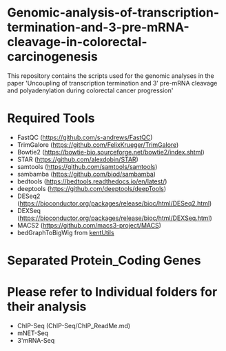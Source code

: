 # Genomic-analysis-of-transcription-termination-and-3-pre-mRNA-cleavage-in-colorectal-carcinogenesis
This repository contains the scripts used for the genomic analyses in the paper 'Uncoupling of transcription termination and 3’ pre-mRNA cleavage and polyadenylation during colorectal cancer progression'

# Required Tools
  - FastQC (https://github.com/s-andrews/FastQC)
  - TrimGalore (https://github.com/FelixKrueger/TrimGalore)
  - Bowtie2 (https://bowtie-bio.sourceforge.net/bowtie2/index.shtml)
  - STAR (https://github.com/alexdobin/STAR)
  - samtools (https://github.com/samtools/samtools)
  - sambamba (https://github.com/biod/sambamba)
  - bedtools (https://bedtools.readthedocs.io/en/latest/)
  - deeptools (https://github.com/deeptools/deepTools)
  - DESeq2 (https://bioconductor.org/packages/release/bioc/html/DESeq2.html)
  - DEXSeq (https://bioconductor.org/packages/release/bioc/html/DEXSeq.html)
  - MACS2 (https://github.com/macs3-project/MACS)
  - bedGraphToBigWig from [kentUtils](https://github.com/ENCODE-DCC/kentUtils)

# Separated Protein_Coding Genes

# Please refer to Individual folders for their analysis
  - ChIP-Seq (ChIP-Seq/ChIP_ReadMe.md)
  - mNET-Seq
  - 3'mRNA-Seq
